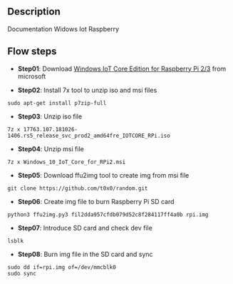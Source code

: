 ## Description
Documentation Widows Iot Raspberry

## Flow steps

- **Step01**: Download [Windows IoT Core Edition for Raspberry Pi 2/3](https://go.microsoft.com/fwlink/?LinkId=846058) from microsoft

- **Step02**: Install 7x tool to unzip iso and msi files
```shell
sudo apt-get install p7zip-full
```

- **Step03**: Unzip iso file
```shell
7z x 17763.107.181026-1406.rs5_release_svc_prod2_amd64fre_IOTCORE_RPi.iso
```

- **Step04**: Unzip msi file
```shell
7z x Windows_10_IoT_Core_for_RPi2.msi
```

- **Step05**: Download ffu2img tool to create img from msi file
```shell
git clone https://github.com/t0x0/random.git
```

- **Step06**: Create img file to burn Raspberry Pi SD card
```shell
python3 ffu2img.py3 fil2dda957cfdb079d52c8f284117ff4a0b rpi.img
```

- **Step07**: Introduce SD card and check dev file
```shell
lsblk
```

- **Step08**: Burn img file in the SD card and sync
```shell
sudo dd if=rpi.img of=/dev/mmcblk0
sudo sync
```
